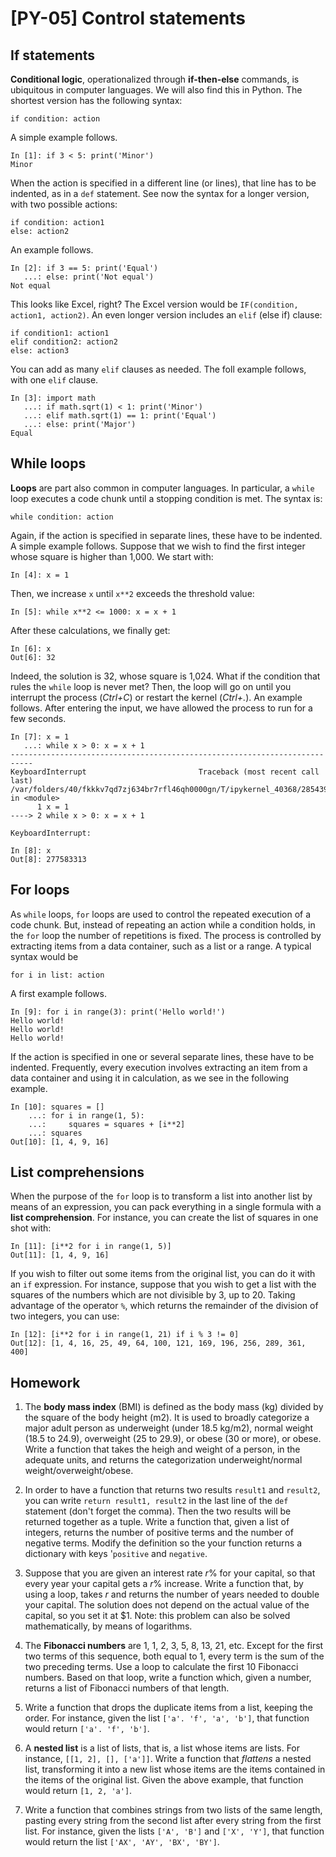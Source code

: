 # [PY-05] Control statements

## If statements

**Conditional logic**, operationalized through **if-then-else** commands, is ubiquitous in computer languages. We will also find this in Python. The shortest version has the following syntax:

```
if condition: action
```

A simple example follows.

```
In [1]: if 3 < 5: print('Minor')
Minor
```

When the action is specified in a different line (or lines), that line has to be indented, as in a `def` statement. See now the syntax for a longer version, with two possible actions:

```
if condition: action1
else: action2
```

An example follows.

```
In [2]: if 3 == 5: print('Equal')
   ...: else: print('Not equal')
Not equal
```

This looks like Excel, right? The Excel version would be `IF(condition, action1, action2)`. An even longer version includes an `elif` (else if) clause:

```
if condition1: action1
elif condition2: action2
else: action3
```

You can add as many `elif` clauses as needed. The foll example follows, with one `elif` clause.

```
In [3]: import math
   ...: if math.sqrt(1) < 1: print('Minor')
   ...: elif math.sqrt(1) == 1: print('Equal')
   ...: else: print('Major')
Equal
```

## While loops

**Loops** are part also common in computer languages. In particular, a `while` loop executes a code chunk until a stopping condition is met. The syntax is:

`while condition: action`

Again, if the action is specified in separate lines, these have to be indented. A simple example follows. Suppose that we wish to find the first integer whose square is higher than 1,000. We start with:

```
In [4]: x = 1
```

Then, we increase `x` until `x**2` exceeds the threshold value:

```
In [5]: while x**2 <= 1000: x = x + 1
```

After these calculations, we finally get:

```
In [6]: x
Out[6]: 32
```

Indeed, the solution is 32, whose square is 1,024. What if the condition that rules the `while` loop is never met? Then, the loop will go on until you interrupt the process (*Ctrl+C*) or restart the kernel (*Ctrl+.*). An example follows. After entering the input, we have  allowed the process to run for a few seconds.

```
In [7]: x = 1
   ...: while x > 0: x = x + 1
---------------------------------------------------------------------------
KeyboardInterrupt                         Traceback (most recent call last)
/var/folders/40/fkkkv7qd7zj634br7rfl46qh0000gn/T/ipykernel_40368/2854391691.py in <module>
      1 x = 1
----> 2 while x > 0: x = x + 1

KeyboardInterrupt: 
````

```
In [8]: x
Out[8]: 277583313
```

## For loops

As `while` loops, `for` loops are used to control the repeated execution of a code chunk. But, instead of repeating an action while a condition holds, in the `for` loop the number of repetitions is fixed. The process is controlled by extracting items from a data container, such as a list or a range. A typical syntax would be 

```
for i in list: action
```

A first example follows.

```
In [9]: for i in range(3): print('Hello world!')
Hello world!
Hello world!
Hello world!
```

If the action is specified in one or several separate lines, these have to be indented. Frequently, every execution involves extracting an item from a data container and using it in calculation, as we see in the following example.

```
In [10]: squares = []
    ...: for i in range(1, 5):
    ...:     squares = squares + [i**2]
    ...: squares
Out[10]: [1, 4, 9, 16]
```

## List comprehensions

When the purpose of the `for` loop is to transform a list into another list by means of an expression, you can pack everything in a single formula with a **list comprehension**. For instance, you can create the list of squares in one shot with:

```
In [11]: [i**2 for i in range(1, 5)]
Out[11]: [1, 4, 9, 16]
```
If you wish to filter out some items from the original list, you can do it with an `if` expression. For instance, suppose that you wish to get a list with the squares of the numbers which are not divisible by 3, up to 20. Taking advantage of the operator `%`, which returns the remainder of the division of two integers, you can use:

```
In [12]: [i**2 for i in range(1, 21) if i % 3 != 0]
Out[12]: [1, 4, 16, 25, 49, 64, 100, 121, 169, 196, 256, 289, 361, 400]
```
## Homework

1. The **body mass index** (BMI) is defined as the body mass (kg) divided by the square of the body height (m2). It is used to broadly categorize a major adult person as underweight (under 18.5 kg/m2), normal weight (18.5 to 24.9), overweight (25 to 29.9), or obese (30 or more), or obese. Write a function that takes the heigh and weight of a person, in the adequate units, and returns the categorization underweight/normal weight/overweight/obese.

2. In order to have a function that returns two results  `result1` and `result2`, you can write `return result1, result2` in the last line of the `def` statement (don't forget the comma). Then the two results will be returned together as a tuple. Write a function that, given a list of integers, returns the number of positive terms and the number of negative terms. Modify the definition so the your function returns a dictionary with keys '`positive` and `negative`.

3. Suppose that you are given an interest rate *r*% for your capital, so that every year your capital gets a *r*% increase. Write a function that, by using a loop, takes *r* and returns the number of years needed to double your capital. The solution does not depend on the actual value of the capital, so you set it at $1. Note: this problem can also be solved mathematically, by means of logarithms.

4. The **Fibonacci numbers** are 1, 1, 2, 3, 5, 8, 13, 21, etc. Except for the first two terms of this sequence, both equal to 1, every term is the sum of the two preceding terms. Use a loop to calculate the first 10 Fibonacci numbers. Based on that loop, write a function which, given a number, returns a list of Fibonacci numbers of that length.

5. Write a function that drops the duplicate items from a list, keeping the order. For instance, given the list `['a'. 'f', 'a', 'b']`, that function would return `['a'. 'f', 'b']`.

6. A **nested list** is a list of lists, that is, a list whose items are lists. For instance, `[[1, 2], [], ['a']]`. Write a function that *flattens* a nested list, transforming it into a new list whose items are the items contained in the items of the original list. Given the above example, that function would return `[1, 2, 'a']`.

7. Write a function that combines strings from two lists of the same length, pasting every string from the second list after every string from the first list. For instance, given the lists `['A', 'B']` and `['X', 'Y']`, that function would return the list `['AX', 'AY', 'BX', 'BY']`.
